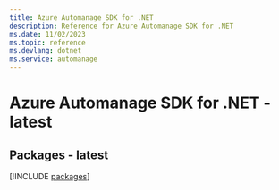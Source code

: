 ```yaml
---
title: Azure Automanage SDK for .NET
description: Reference for Azure Automanage SDK for .NET
ms.date: 11/02/2023
ms.topic: reference
ms.devlang: dotnet
ms.service: automanage
---
```

# Azure Automanage SDK for .NET - latest
## Packages - latest
[!INCLUDE [packages](automanage-index.md)]